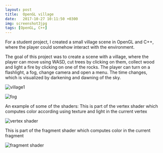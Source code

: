 ```yaml
---
layout: post
title:  OpenGL village
date:   2017-10-27 10:11:50 +0300
img: screenshot3jpg
tags: [OpenGL, C++]
---
```

For a student project, I created a small village scene in OpenGL and C++, where the player could
somehow interact with the environment. 

The goal of this project was to create a scene with a village, where the player can move using WASD, 
cut trees by clicking on them, collect wood and light a fire by clicking on one of the rocks.
The player can turn on a flashlight, a fog, change camera and open a menu. The time changes, which is visualized by 
darkening and dawning of the sky.

![village1]({{site.baseurl}}/images/pages/PGR/screenshot1.jpg)

![fog]({{site.baseurl}}/images/pages/PGR/screenshot2.jpg)

An example of some of the shaders: 
This is part of the vertex shader which computes color according using texture and light in the current vertex

![vertex shader]({{site.baseurl}}/images/pages/PGR/openglvert.jpg)

This is part of the fragment shader which computes color in the current fragment

![fragment shader]({{site.baseurl}}/images/pages/PGR/openglfrag.jpg)